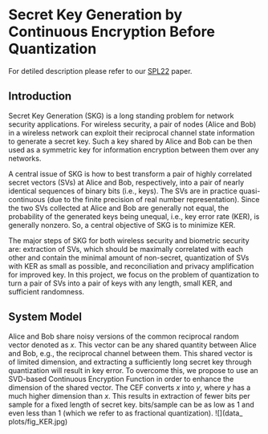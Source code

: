 # Secret Key Generation by Continuous Encryption Before Quantization

For detiled description please refer to our [SPL22](https://intra.ece.ucr.edu/~yhua/Reprint_Maksud_Hua_SPL_2022.pdf) paper.

## Introduction
Secret Key Generation (SKG) is a long standing problem for network security applications. For wireless security, a pair of nodes (Alice and Bob) in a wireless network can exploit their reciprocal channel state information to generate a secret key. Such a key shared by Alice and Bob can be then used as a symmetric key for information encryption between them over any networks.

A central issue of SKG is how to best transform a pair of highly correlated secret vectors (SVs) at Alice and Bob, respectively, into a pair of nearly identical sequences of binary bits (i.e., keys). The SVs are in practice quasi-continuous (due to the finite precision of real number representation). Since the two SVs collected at Alice and Bob are generally not equal, the probability of the generated keys being unequal, i.e., key error rate (KER), is generally nonzero. So, a central objective of SKG is to minimize KER.

The major steps of SKG for both wireless security and biometric security are: extraction of SVs, which should be maximally correlated with each other and contain the minimal amount of non-secret, quantization of SVs with KER as small as possible, and reconciliation and privacy amplification for improved key. In this project, we focus on the problem of quantization to turn a pair of SVs into a pair of keys with any length, small KER, and sufficient randomness.

## System Model
Alice and Bob share noisy versions of the common reciprocal random vector denoted as $x$. This vector can be any shared quantity between Alice and Bob, e.g., the reciprocal channel between them. This shared vector is of limited dimension, and extracting a sufficiently long secret key through quantization will result in key error. To overcome this, we propose to use an SVD-based Continuous Encryption Function in order to enhance the dimension of the shared vector. The CEF converts $x$ into $y$, where $y$ has a much higher dimension than $x$. This results in extraction of fewer bits per sample for a fixed length of secret key. bits/sample can be as low as $1$ and even less than $1$ (which we refer to as fractional quantization). ![](data_ plots/fig_KER.jpg)
